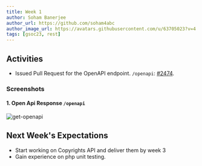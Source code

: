 ```yaml
---
title: Week 1
author: Soham Banerjee
author_url: https://github.com/soham4abc
author_image_url: https://avatars.githubusercontent.com/u/63705023?v=4
tags: [gsoc23, rest]
---
```


<!--
SPDX-License-Identifier: CC-BY-SA-4.0

SPDX-FileCopyrightText: 2023 Soham Banerjee <sohambanerjee4abc@hotmail.com>
-->

## Activities

- Issued Pull Request for the OpenAPI endpoint. `/openapi`: [#2474](https://github.com/fossology/fossology/pull/2474).

### Screenshots

#### 1. Open Api Response `/openapi`

![get-openapi](/img/reactUI/pages/copyrights/openapi.png)

## Next Week's Expectations

- Start working on Copyrights API and deliver them by week 3
- Gain experience on php unit testing.
